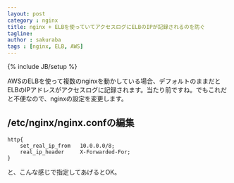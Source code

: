 ```yaml
---
layout: post
category : nginx
title: nginx + ELBを使っていてアクセスログにELBのIPが記録されるのを防ぐ
tagline: 
author : sakuraba
tags : [nginx, ELB, AWS]
---
```

{% include JB/setup %}

AWSのELBを使って複数のnginxを動かしている場合、デフォルトのままだとELBのIPアドレスがアクセスログに記録されます。当たり前ですね。でもこれだと不便なので、nginxの設定を変更します。

## /etc/nginx/nginx.confの編集

	http{
		set_real_ip_from   10.0.0.0/8;
		real_ip_header     X-Forwarded-For;
	}

と、こんな感じで指定してあげるとOK。